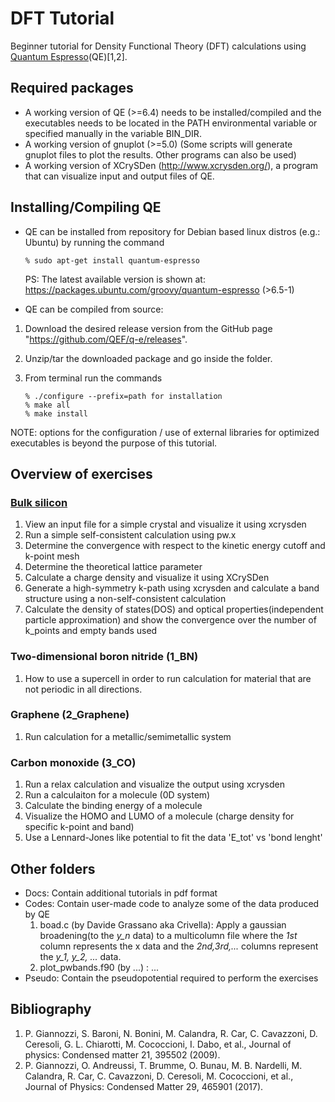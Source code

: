 # DFT Tutorial 
Beginner tutorial for Density Functional Theory (DFT) calculations using [Quantum Espresso](https://www.quantum-espresso.org/)(QE)[1,2]. 

## Required packages
* A working version of QE (>=6.4) needs to be installed/compiled and the executables needs to be located in the PATH environmental variable or specified manually in the variable BIN_DIR.
* A working version of gnuplot (>=5.0) (Some scripts will generate gnuplot files to plot the results. Other programs can also be used)
* A working version of XCrySDen (http://www.xcrysden.org/), a program that can visualize input and output files of QE.

## Installing/Compiling QE
* QE can be installed from repository for Debian based linux distros (e.g.: Ubuntu) by running the command
    ```
    % sudo apt-get install quantum-espresso
    ```
    PS: The latest available version is shown at: https://packages.ubuntu.com/groovy/quantum-espresso (>6.5-1)

* QE can be compiled from source:
 1. Download the desired release version from the GitHub page "https://github.com/QEF/q-e/releases". 
 2. Unzip/tar the downloaded package and go inside the folder.
 3. From terminal run the commands

     ```
     % ./configure --prefix=path for installation
     % make all
     % make install
     ```

  NOTE: options for the configuration / use of external libraries for optimized executables is beyond the purpose of this tutorial.


## Overview of exercises 
### [Bulk silicon](0_Si_bulk)
  1. View an input file for a simple crystal and visualize it using xcrysden 
  2. Run a simple self-consistent calculation using pw.x
  3. Determine the convergence with respect to the kinetic energy cutoff and k-point mesh 
  4. Determine the theoretical lattice parameter
  5. Calculate a charge density and visualize it using XCrySDen
  6. Generate a high-symmetry k-path using xcrysden and calculate a band structure using a non-self-consistent calculation
  7. Calculate the density of states(DOS) and optical properties(independent particle approximation) and show the convergence over the number of k_points and empty bands used
### Two-dimensional boron nitride (1_BN)
  1. How to use a supercell in order to run calculation for material that are not periodic in all directions.
### Graphene (2_Graphene)
  1. Run calculation for a metallic/semimetallic system
### Carbon monoxide (3_CO)
  1. Run a relax calculation and visualize the output using xcrysden
  2. Run a calculaiton for a molecule (0D system)
  3. Calculate the binding energy of a molecule
  4. Visualize the HOMO and LUMO of a molecule (charge density for specific k-point and band)
  5. Use a Lennard-Jones like potential to fit the data 'E_tot' vs 'bond lenght'
  
## Other folders
* Docs: Contain additional tutorials in pdf format
* Codes: Contain user-made code to analyze some of the data produced by QE
  1. boad.c (by Davide Grassano aka Crivella): Apply a gaussian broadening(to the *y_n* data) to a multicolumn file where the *1st* column represents the x data and the *2nd,3rd,...* columns represent the *y_1, y_2, ...* data.
  2. plot_pwbands.f90 (by ...) : ...
* Pseudo: Contain the pseudopotential required to perform the exercises


## Bibliography
1. P. Giannozzi, S. Baroni, N. Bonini, M. Calandra, R. Car, C. Cavazzoni, D. Ceresoli, G. L. Chiarotti, M. Cococcioni, I. Dabo, et al., Journal of physics: Condensed matter 21, 395502 (2009).
2. P. Giannozzi, O. Andreussi, T. Brumme, O. Bunau, M. B. Nardelli, M. Calandra, R. Car, C. Cavazzoni, D. Ceresoli, M. Cococcioni, et al., Journal of Physics: Condensed Matter 29, 465901 (2017).
